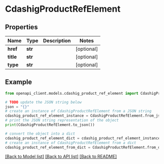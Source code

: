 # CdashigProductRefElement


## Properties

Name | Type | Description | Notes
------------ | ------------- | ------------- | -------------
**href** | **str** |  | [optional] 
**title** | **str** |  | [optional] 
**type** | **str** |  | [optional] 

## Example

```python
from openapi_client.models.cdashig_product_ref_element import CdashigProductRefElement

# TODO update the JSON string below
json = "{}"
# create an instance of CdashigProductRefElement from a JSON string
cdashig_product_ref_element_instance = CdashigProductRefElement.from_json(json)
# print the JSON string representation of the object
print(CdashigProductRefElement.to_json())

# convert the object into a dict
cdashig_product_ref_element_dict = cdashig_product_ref_element_instance.to_dict()
# create an instance of CdashigProductRefElement from a dict
cdashig_product_ref_element_from_dict = CdashigProductRefElement.from_dict(cdashig_product_ref_element_dict)
```
[[Back to Model list]](../README.md#documentation-for-models) [[Back to API list]](../README.md#documentation-for-api-endpoints) [[Back to README]](../README.md)


